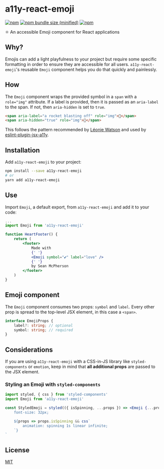 # a11y-react-emoji

[![npm](https://img.shields.io/npm/v/a11y-react-emoji.svg)](https://npmjs.com/package/a11y-react-emoji) [![npm bundle size (minified)](https://img.shields.io/bundlephobia/min/a11y-react-emoji.svg)](https://npmjs.com/package/a11y-react-emoji) [![npm](https://img.shields.io/npm/dt/a11y-react-emoji.svg)](https://npmjs.com/package/a11y-react-emoji)

⚛️ An accessible Emoji component for React applications

## Why?
Emojis can add a light playfulness to your project but require some specific formatting in order to ensure they are accessible for all users. `a11y-react-emoji`'s reusable `Emoji` component helps you do that quickly and painlessly.

## How
The `Emoji` component wraps the provided symbol in a `span` with a `role="img"` attribute. If a label is provided, then it is passed as an `aria-label` to the span. If not, then `aria-hidden` is set to `true`.

```html
<span aria-label="a rocket blasting off" role="img">🚀</span>
<span aria-hidden="true" role="img">🤫</span>
```

This follows the pattern recommended by [Léonie Watson](http://tink.uk/accessible-emoji/) and used by [eslint-plugin-jsx-a11y](https://github.com/evcohen/eslint-plugin-jsx-a11y/blob/master/docs/rules/accessible-emoji.md).

## Installation
Add `a11y-react-emoji` to your project:

```sh
npm install --save a11y-react-emoji
# or
yarn add a11y-react-emoji
```

## Use
Import `Emoji`, a default export, from `a11y-react-emoji` and add it to your code:

```jsx
...
import Emoji from 'a11y-react-emoji'

function HeartFooter() {
    return (
        <footer>
            Made with
            {' '}
            <Emoji symbol="💕" label="love" />
            {' '}
            by Sean McPherson
        </footer>
    )
}
```

## Emoji component
The `Emoji` component consumes two props: `symbol` and `label`. Every other prop is spread to the top-level JSX element, in this case a `<span>`.

```ts
interface EmojiProps {
    label?: string; // optional
    symbol: string; // required
}
```

## Considerations
If you are using `a11y-react-emoji` with a CSS-in-JS library like `styled-components` or `emotion`, keep in mind that **all additional props** are passed to the JSX element.

### Styling an Emoji with `styled-components`

```jsx
import styled, { css } from 'styled-components'
import Emoji from 'a11y-react-emoji'

const StyledEmoji = styled(({ isSpinning, ...props }) => <Emoji {...props} />)`
    font-size: 32px;

    ${props => props.isSpinning && css`
        animation: spinning 1s linear infinite;
    `}
`
```

## License

[MIT](/LICENSE)
